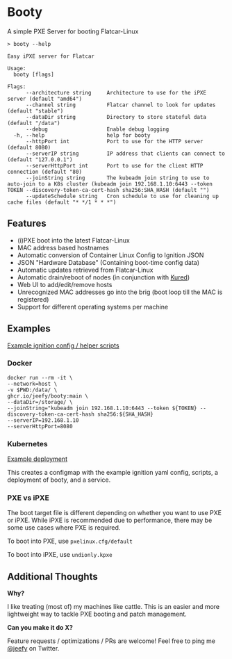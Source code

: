 # Booty

A simple PXE Server for booting Flatcar-Linux

```
> booty --help

Easy iPXE server for Flatcar

Usage:
  booty [flags]

Flags:
      --architecture string     Architecture to use for the iPXE server (default "amd64")
      --channel string          Flatcar channel to look for updates (default "stable")
      --dataDir string          Directory to store stateful data (default "/data")
      --debug                   Enable debug logging
  -h, --help                    help for booty
      --httpPort int            Port to use for the HTTP server (default 8080)
      --serverIP string         IP address that clients can connect to (default "127.0.0.1")
      --serverHttpPort int      Port to use for the client HTTP connection (default "80)
      --joinString string       The kubeadm join string to use to auto-join to a K8s cluster (kubeadm join 192.168.1.10:6443 --token TOKEN --discovery-token-ca-cert-hash sha256:SHA_HASH (default "")
      --updateSchedule string   Cron schedule to use for cleaning up cache files (default "* */1 * * *")
```

## Features

* (i)PXE boot into the latest Flatcar-Linux
* MAC address based hostnames
* Automatic conversion of Container Linux Config to Ignition JSON
* JSON "Hardware Database" (Containing boot-time config data)
* Automatic updates retrieved from Flatcar-Linux
* Automatic drain/reboot of nodes (in conjunction with [Kured](https://github.com/weaveworks/kured))
* Web UI to add/edit/remove hosts
* Unrecognized MAC addresses go into the brig (boot loop till the MAC is registered)
* Support for different operating systems per machine


## Examples

[Example ignition config / helper scripts](examples/README.md)

### Docker

```
docker run --rm -it \
--network=host \
-v $PWD:/data/ \
ghcr.io/jeefy/booty:main \
--dataDir=/storage/ \
--joinString="kubeadm join 192.168.1.10:6443 --token ${TOKEN} --discovery-token-ca-cert-hash sha256:${SHA_HASH}
--serverIP=192.168.1.10
--serverHttpPort=8080
```

### Kubernetes

[Example deployment](examples/k8s.yaml)

This creates a configmap with the example ignition yaml config, scripts, a deployment of booty, and a service.

### PXE vs iPXE

The boot target file is different depending on whether you want to use PXE or iPXE. While iPXE is recommended due to performance, there may be some use cases where PXE is required.

To boot into PXE, use `pxelinux.cfg/default`

To boot into iPXE, use `undionly.kpxe`

## Additional Thoughts

**Why?**

I like treating (most of) my machines like cattle. This is an easier and more lightweight way to tackle PXE booting and patch management.

**Can you make it do X?**

Feature requests / optimizations / PRs are welcome! Feel free to ping me [@jeefy](https://twitter.com/jeefy) on Twitter.